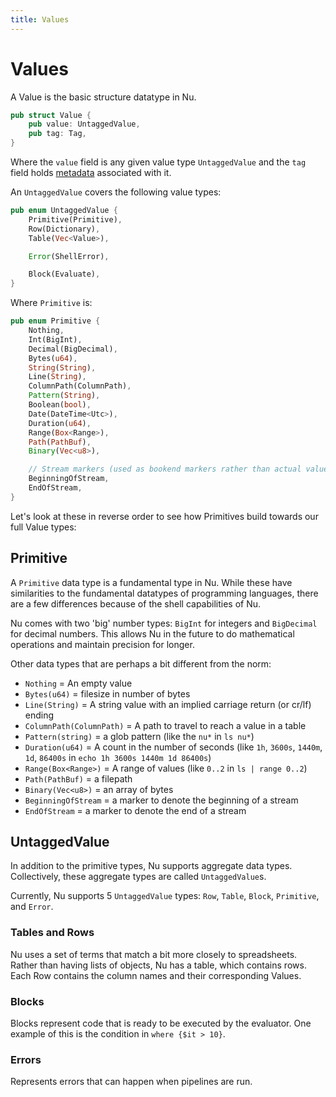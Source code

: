 ```yaml
---
title: Values
---
```


# Values

A Value is the basic structure datatype in Nu.

```rust
pub struct Value {
    pub value: UntaggedValue,
    pub tag: Tag,
}
```

Where the `value` field is any given value type `UntaggedValue` and the `tag` field holds [metadata](metadata.md) associated with it.

An `UntaggedValue` covers the following value types:

```rust
pub enum UntaggedValue {
    Primitive(Primitive),
    Row(Dictionary),
    Table(Vec<Value>),

    Error(ShellError),

    Block(Evaluate),
}
```

Where `Primitive` is:

```rust
pub enum Primitive {
    Nothing,
    Int(BigInt),
    Decimal(BigDecimal),
    Bytes(u64),
    String(String),
    Line(String),
    ColumnPath(ColumnPath),
    Pattern(String),
    Boolean(bool),
    Date(DateTime<Utc>),
    Duration(u64),
    Range(Box<Range>),
    Path(PathBuf),
    Binary(Vec<u8>),

    // Stream markers (used as bookend markers rather than actual values)
    BeginningOfStream,
    EndOfStream,
}
```

Let's look at these in reverse order to see how Primitives build towards our full Value types:

## Primitive

A `Primitive` data type is a fundamental type in Nu. While these have similarities to the fundamental datatypes of programming languages, there are a few differences because of the shell capabilities of Nu.

Nu comes with two 'big' number types: `BigInt` for integers and `BigDecimal` for decimal numbers. This allows Nu in the future to do mathematical operations and maintain precision for longer.

Other data types that are perhaps a bit different from the norm:

* `Nothing` = An empty value
* `Bytes(u64)` = filesize in number of bytes
* `Line(String)` = A string value with an implied carriage return (or cr/lf) ending
* `ColumnPath(ColumnPath)` = A path to travel to reach a value in a table
* `Pattern(string)` = a glob pattern (like the `nu*` in `ls nu*`)
* `Duration(u64)` = A count in the number of seconds (like `1h`, `3600s`, `1440m`, `1d`, `86400s` in `echo 1h 3600s 1440m 1d 86400s`)
* `Range(Box<Range>)` = A range of values (like `0..2` in `ls | range 0..2`)
* `Path(PathBuf)` = a filepath
* `Binary(Vec<u8>)` = an array of bytes
* `BeginningOfStream` = a marker to denote the beginning of a stream
* `EndOfStream` = a marker to denote the end of a stream

## UntaggedValue

In addition to the primitive types, Nu supports aggregate data types. Collectively, these aggregate types are called `UntaggedValue`s.

Currently, Nu supports 5 `UntaggedValue` types: `Row`, `Table`, `Block`, `Primitive`, and `Error`.

### Tables and Rows

Nu uses a set of terms that match a bit more closely to spreadsheets. Rather than having lists of objects, Nu has a table, which contains rows. Each Row contains the column names and their corresponding Values.

### Blocks

Blocks represent code that is ready to be executed by the evaluator. One example of this is the condition in `where {$it > 10}`. 

### Errors

Represents errors that can happen when pipelines are run.
